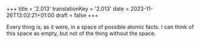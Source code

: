 +++
title = '2.013'
translationKey = '2.013'
date = 2023-11-26T13:02:21+01:00
draft = false
+++

Every thing is, as it were, in a space of possible atomic facts. I can think of this space as empty, but not of the thing without the space.
